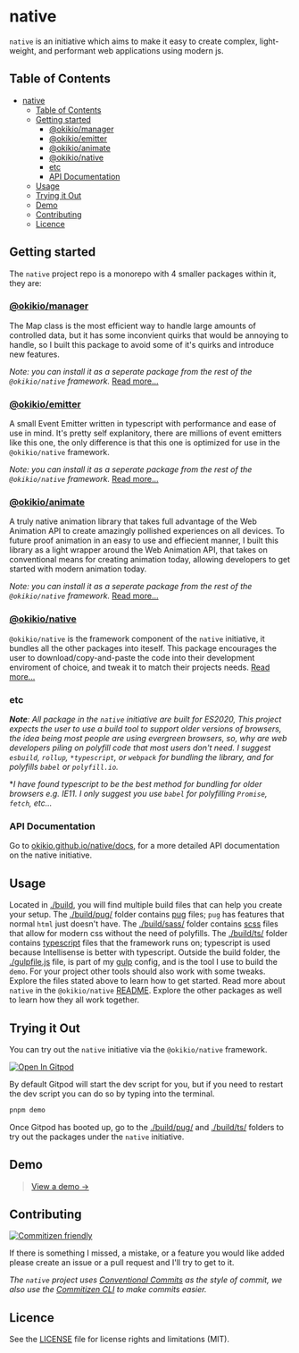 # native

`native` is an initiative which aims to make it easy to create complex, light-weight, and performant web applications using modern js.

## Table of Contents

- [native](#native)
  - [Table of Contents](#table-of-contents)
  - [Getting started](#getting-started)
    - [@okikio/manager](#okikiomanager)
    - [@okikio/emitter](#okikioemitter)
    - [@okikio/animate](#okikioanimate)
    - [@okikio/native](#okikionative)
    - [etc](#etc)
    - [API Documentation](#api-documentation)
  - [Usage](#usage)
  - [Trying it Out](#trying-it-out)
  - [Demo](#demo)
  - [Contributing](#contributing)
  - [Licence](#licence)

## Getting started

The `native` project repo is a monorepo with 4 smaller packages within it, they are:

### [@okikio/manager](./packages/manager#readme)

The Map class is the most efficient way to handle large amounts of controlled data, but it has some inconvient quirks that would be annoying to handle, so I built this package to avoid some of it's quirks and introduce new features.

_Note: you can install it as a seperate package from the rest of the `@okikio/native` framework._
[Read more...](./packages/manager/README.md)

### [@okikio/emitter](./packages/emitter#readme)

A small Event Emitter written in typescript with performance and ease of use in mind. It's pretty self explanitory, there are millions of event emitters like this one, the only difference is that this one is optimized for use in the `@okikio/native` framework.

_Note: you can install it as a seperate package from the rest of the `@okikio/native` framework._
[Read more...](./packages/emitter/README.md)

### [@okikio/animate](./packages/animate#readme)

A truly native animation library that takes full advantage of the Web Animation API to create amazingly pollished experiences on all devices. To future proof animation in an easy to use and effiecient manner, I built this library as a light wrapper around the Web Animation API, that takes on conventional means for creating animation today, allowing developers to get started with modern animation today.

_Note: you can install it as a seperate package from the rest of the `@okikio/native` framework._
[Read more...](./packages/animate/README.md)

### [@okikio/native](./packages/native#readme)

`@okikio/native` is the framework component of the `native` initiative, it bundles all the other packages into iteself. This package encourages the user to download/copy-and-paste the code into their development enviroment of choice, and tweak it to match their projects needs.
[Read more...](./packages/native/README.md)

### etc

***Note**: All package in the `native` initiative are built for ES2020, This project expects the user to use a build tool to support older versions of browsers, the idea being most people are using evergreen browsers, so, why are web developers piling on polyfill code that most users don't need. I suggest `esbuild`, `rollup`, `*typescript`, or `webpack` for bundling the library, and for polyfills `babel` or `polyfill.io`.*

**I have found typescript to be the best method for bundling for older browsers e.g. IE11. I only suggest you use `babel` for polyfilling `Promise`, `fetch`, etc...*

### API Documentation

Go to [okikio.github.io/native/docs](https://okikio.github.io/native/docs), for a more detailed API documentation on the native initiative.

## Usage

Located in [./build](./build), you will find multiple build files that can help you create your setup. The [./build/pug/](./build/pug) folder contains [pug](https://pugjs.org/api/getting-started.html) files; `pug` has features that normal `html` just doesn't have. The [./build/sass/](./build/sass) folder contains [scss](https://sass-lang.com/guide) files that allow for modern css without the need of polyfills. The [./build/ts/](./build/ts/) folder contains [typescript](https://www.typescriptlang.org/) files that the framework runs on; typescript is used because Intellisense is better with typescript. Outside the build folder, the [./gulpfile.js](./gulpfile.js) file, is part of my [gulp](https://gulpjs.com/) config, and is the tool I use to build the `demo`. For your project other tools should also work with some tweaks. Explore the files stated above to learn how to get started. Read more about `native` in the `@okikio/native` [README](./packages/native/README.md). Explore the other packages as well to learn how they all work together.

## Trying it Out

You can try out the `native` initiative via the `@okikio/native` framework.

[![Open In Gitpod](https://gitpod.io/button/open-in-gitpod.svg)](https://gitpod.io/#https://github.com/okikio/native/blob/master/README.md)

By default Gitpod will start the dev script for you, but if you need to restart the dev script you can do so by typing into the terminal.

```bash
pnpm demo
```

Once Gitpod has booted up, go to the [./build/pug/](./build/pug/) and [./build/ts/](./build/ts/) folders to try out the packages under the `native` initiative.

## Demo

> [View a demo &#8594;](https://okikio.github.io/native/demo/)

## Contributing

[![Commitizen friendly](https://img.shields.io/badge/commitizen-friendly-brightgreen.svg)](http://commitizen.github.io/cz-cli/)

If there is something I missed, a mistake, or a feature you would like added please create an issue or a pull request and I'll try to get to it.

*The `native` project uses [Conventional Commits](https://www.conventionalcommits.org/en/v1.0.0/) as the style of commit, we also use the [Commitizen CLI](http://commitizen.github.io/cz-cli/) to make commits easier.*

## Licence

See the [LICENSE](./LICENSE) file for license rights and limitations (MIT).
